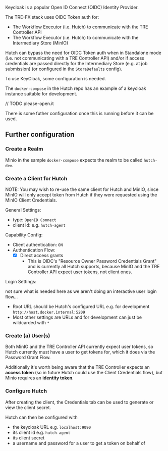 Keycloak is a popular Open ID Connect (OIDC) Identity Provider.

The TRE-FX stack uses OIDC Token auth for:
- The Workflow Executor (i.e. Hutch) to communicate with the TRE Controller API
- The Workflow Executor (i.e. Hutch) to communicate with the Intermediary Store (MinIO)

Hutch can bypass the need for OIDC Token auth when in Standalone mode (i.e. not communicating with a TRE Controller API) and/or if access credentials are passed directly for the Intermediary Store (e.g. at job submission) (or configured in the `StoreDefaults` config).

To use KeyCloak, some configuration is needed.

The `docker-compose` in the Hutch repo has an example of a keycloak instance suitable for development.

// TODO please-open.it

There is some futher configuration once this is running before it can be used.

## Further configuration

### Create a Realm

Minio in the sample `docker-compose` expects the realm to be called `hutch-dev`.

### Create a Client for Hutch

NOTE: You may wish to re-use the same client for Hutch and MinIO, since MinIO will only accept token from Hutch if they were requested using the MinIO Client Credentials.

General Settings:

- type: `OpenID Connect`
- client id: e.g. `hutch-agent`

Capability Config:

- Client authentication: `ON`
- Authentication Flow:
  - [x] Direct access grants
    - This is OIDC's "Resource Owner Password Credentials Grant" and is currently all Hutch supports, because MinIO and the TRE Controller API expect user tokens, not client ones.

Login Settings:

not sure what is needed here as we aren't doing an interactive user login flow...

- Root URL should be Hutch's configured URL e.g. for development `http://host.docker.internal:5209`
- Most other settings are URLs and for development can just be wildcarded with `*`

### Create (a) User(s)

Both MinIO and the TRE Controller API currently expect user tokens, so Hutch currently must have a user to get tokens for, which it does via the Password Grant Flow.

Additionally it's worth being aware that the TRE Controller expects an **access token** (so in future Hutch could use the Client Credentials flow), but Minio requires an **identity token**.

### Configure Hutch

After creating the client, the Credentials tab can be used to generate or view the client secret.

Hutch can then be configured with

- the keycloak URL e.g. `localhost:9090`
- its client id e.g. `hutch-agent`
- its client secret
- a username and password for a user to get a token on behalf of

